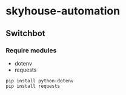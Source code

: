 # skyhouse-automation

## Switchbot

### Require modules

- dotenv
- requests

```
pip install python-dotenv
pip install requests
```
